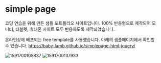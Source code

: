 # simple page

코딩 연습을 위해 만든 샘플 포트폴리오 사이트입니다.
100% 반응형으로 제작되어 모니터, 타블렛, 휴대폰 사이트 모두 반응하도록 제작되었습니다.

온라인상에 배포되는 free template를 사용했습니다.
아래의 샘플페이지에서 확인할 수 있습니다.
https://baby-lamb.github.io/simplepage-html-jquery/

![1591700105837](https://user-images.githubusercontent.com/59804940/84139743-6337d180-aa8b-11ea-98df-13285cd6d230.jpg)
![1591700137933](https://user-images.githubusercontent.com/59804940/84139739-6206a480-aa8b-11ea-8037-8aaea9b47df4.jpg)


